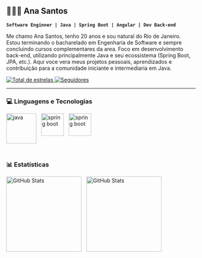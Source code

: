 ## 👩🏻‍💻 Ana Santos

**`Software Enginner | Java | Spring Boot | Angular | Dev Back-end `**

Me chamo Ana Santos, tenho 20 anos e sou natural do Rio de Janeiro. Estou terminando o bacharelado em Engenharia de Software e sempre concluindo cursos complementares da area. Foco em desenvolvimento back-end, utilizando principalmente Java e seu ecossistema (Spring Boot, JPA, etc.). Aqui voce vera meus projetos pessoais, aprendizados e contribuição para a comunidade iniciante e intermediaria em Java. 

</p>
    </a> 
    <a href="https://github.com/AnaSantosOF?tab=repositories&sort=stargazers">
        <img 
            alt="Total de estrelas" 
            title="Total de estrelas GitHub" 
            src="https://custom-icon-badges.demolab.com/github/stars/AnaSantosOF?color=55960c&style=for-the-badge&labelColor=488207&logo=star&label=estrelas"
        />
    </a>
    <a href="https://github.com/AnaSantosOF?tab=followers">
        <img 
            alt="Seguidores" 
            title="Me siga no GitHub" 
            src="https://custom-icon-badges.demolab.com/github/followers/AnaSantosOF?color=236ad3&labelColor=1155ba&style=for-the-badge&logo=github&label=Seguidores&logoColor=white"
        />
    </a>
</p>

---

### 💻 Linguagens e Tecnologias


 <img 
   align="left"
   alt="java"
   title="java"
   width="80px"
   style="padding-right: 10px;"
   src="https://cdn.jsdelivr.net/gh/devicons/devicon@latest/icons/java/java-original-wordmark.svg"
   />

   
 <img 
   align="left"
   alt="spring boot"
   title="spring boot"
   width="60px"
   style="padding-right: 10px;"
   src="https://cdn.jsdelivr.net/gh/devicons/devicon@latest/icons/spring/spring-original.svg" 
  />
      
<img
  align="left"
   alt="spring boot"
   title="spring boot"
   width="60px"
   style="padding-right: 10px;"
  src="https://cdn.jsdelivr.net/gh/devicons/devicon@latest/icons/angularjs/angularjs-original.svg" 
  />
          
<br/>
<br/>
<br/>
<br/>
<br/>
<br/>
   
### 📊 Estatísticas

<p>
  <img 
    align="left" 
    alt="GitHub Stats" 
    height="200" 
    style="padding-right: 10px;" 
    src="https://github-readme-stats.vercel.app/api?username=AnaSantosOF&show_icons=true&theme=tokyonight&include_all_commits=true&locale=pt-br" 
  />

<img 
      align="left" 
      alt="GitHub Stats" 
      height="200" 
      src="https://github-readme-stats.vercel.app/api/top-langs/?username=AnaSantosOF&theme=tokyonight&layout=compact&custom_title=Tecnologias&langs_count=9" 
  />
